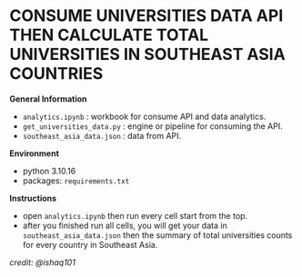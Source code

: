 # CONSUME UNIVERSITIES DATA API THEN CALCULATE TOTAL UNIVERSITIES IN SOUTHEAST ASIA COUNTRIES

**General Information**
- `analytics.ipynb` : workbook for consume API and data analytics.
- `get_universities_data.py` : engine or pipeline for consuming the API.
- `southeast_asia_data.json` : data from API.

**Environment**
- python 3.10.16
- packages: `requirements.txt`

**Instructions**
- open `analytics.ipynb` then run every cell start from the top.
- after you finished run all cells, you will get your data in `southeast_asia_data.json` then the summary of total universities counts for every country in Southeast Asia.

_credit: @ishaq101_